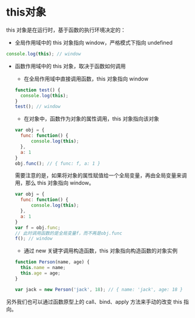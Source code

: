 # this对象

this 对象是在运行时，基于函数的执行环境决定的：

- 全局作用域中的 this 对象指向 window，严格模式下指向 undefined

```javascript
console.log(this); // window
```

- 函数作用域中的 this 对象，取决于函数如何调用

  - 在全局作用域中直接调用函数，this 对象指向 window
  
  ```js
  function test() {
  	console.log(this);
  }
  test(); // window
  ```
  
  - 在对象中，函数作为对象的属性调用，this 对象指向该对象
  
  ```javascript
  var obj = {
  	func: function() {
  		console.log(this);
  	},
  	a: 1
  }
  obj.func(); // { func: f, a: 1 }
  ```
  
  需要注意的是，如果将对象的属性赋值给一个全局变量，再由全局变量来调用，那么 this 对象指向 window。
  
  ```javascript
  var obj = {
  	func: function() {
  		console.log(this);
  	},
  	a: 1
  }
  var f = obj.func;
  // 此时调用函数的是全局变量f，而不再是obj.func
  f(); // window
  ```
  
  - 通过 new 关键字调用构造函数，this 对象指向构造函数的对象实例
  
  ```js
  function Person(name, age) {
  	this.name = name;
  	this.age = age;
  }
  
  var jack = new Person('jack', 18); // { name: 'jack', age: 18 }
  ```

另外我们也可以通过函数原型上的 call、bind、apply 方法来手动的改变 this 指向。

  <Vssue 
      :options="{ labels: [$page.relativePath.split('/')[0]] }" 
      :title="$page.relativePath.split('/')[1]" 
  />
